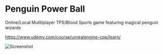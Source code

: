 # Penguin Power Ball 
Online/Local Mulltiplayer TPS/Blood Sports game featuring magical penguin wizards 

https://www.udemy.com/course/unrealengine-cpp/learn/


![Screenshot](https://i.ibb.co/bNrB5fh/powerball-dev.png)
